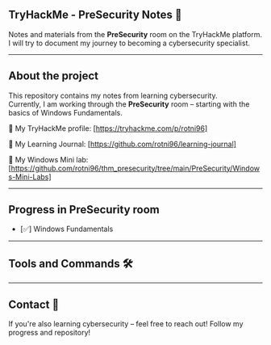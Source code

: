 ## TryHackMe - PreSecurity Notes 📘

Notes and materials from the **PreSecurity** room on the TryHackMe platform.  
I will try to document my journey to becoming a cybersecurity specialist.

---

## About the project

This repository contains my notes from learning cybersecurity.  
Currently, I am working through the **PreSecurity** room – starting with the basics of Windows Fundamentals.

🔗 My TryHackMe profile: [https://tryhackme.com/p/rotni96]

🔗 My Learning Journal: [https://github.com/rotni96/learning-journal]

🔗 My Windows Mini lab: [https://github.com/rotni96/thm_presecurity/tree/main/PreSecurity/Windows-Mini-Labs]

---

## Progress in PreSecurity room

- [✅] Windows Fundamentals


---

## Tools and Commands 🛠️

---

## Contact 🤝

If you're also learning cybersecurity – feel free to reach out!
Follow my progress and repository!
